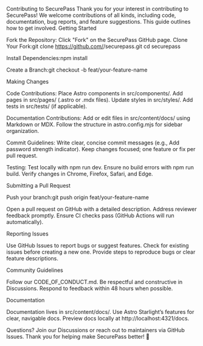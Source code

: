 Contributing to SecurePass
Thank you for your interest in contributing to SecurePass! We welcome contributions of all kinds, including code, documentation, bug reports, and feature suggestions. This guide outlines how to get involved.
Getting Started

Fork the Repository: Click "Fork" on the SecurePass GitHub page.
Clone Your Fork:git clone https://github.com/<your-username>/securepass.git
cd securepass


Install Dependencies:npm install


Create a Branch:git checkout -b feat/your-feature-name



Making Changes

Code Contributions:
Place Astro components in src/components/.
Add pages in src/pages/ (.astro or .mdx files).
Update styles in src/styles/.
Add tests in src/tests/ (if applicable).


Documentation Contributions:
Add or edit files in src/content/docs/ using Markdown or MDX.
Follow the structure in astro.config.mjs for sidebar organization.


Commit Guidelines:
Write clear, concise commit messages (e.g., Add password strength indicator).
Keep changes focused; one feature or fix per pull request.


Testing:
Test locally with npm run dev.
Ensure no build errors with npm run build.
Verify changes in Chrome, Firefox, Safari, and Edge.



Submitting a Pull Request

Push your branch:git push origin feat/your-feature-name


Open a pull request on GitHub with a detailed description.
Address reviewer feedback promptly.
Ensure CI checks pass (GitHub Actions will run automatically).

Reporting Issues

Use GitHub Issues to report bugs or suggest features.
Check for existing issues before creating a new one.
Provide steps to reproduce bugs or clear feature descriptions.

Community Guidelines

Follow our CODE_OF_CONDUCT.md.
Be respectful and constructive in Discussions.
Respond to feedback within 48 hours when possible.

Documentation

Documentation lives in src/content/docs/.
Use Astro Starlight’s features for clear, navigable docs.
Preview docs locally at http://localhost:4321/docs.

Questions?
Join our Discussions or reach out to maintainers via GitHub Issues.
Thank you for helping make SecurePass better! 🌟